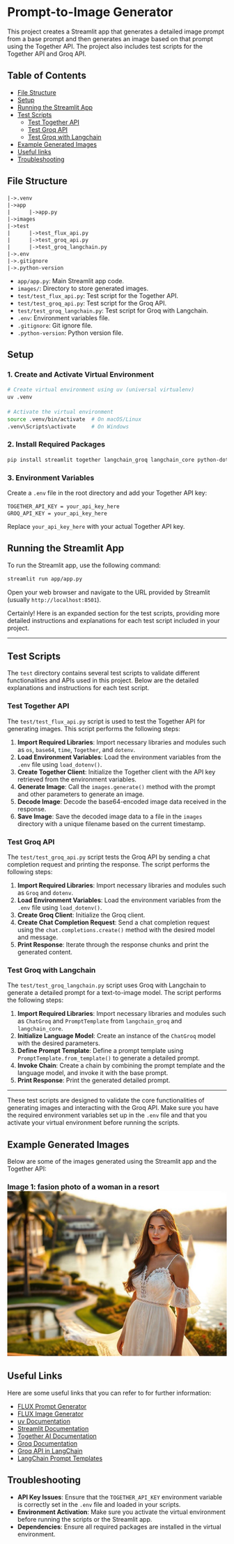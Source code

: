 
# Prompt-to-Image Generator

This project creates a Streamlit app that generates a detailed image prompt from a base prompt and then generates an image based on that prompt using the Together API. The project also includes test scripts for the Together API and Groq API.

## Table of Contents

- [File Structure](#file-structure)
- [Setup](#setup)
- [Running the Streamlit App](#running-the-streamlit-app)
- [Test Scripts](#test-scripts)
  - [Test Together API](#test-together-api)
  - [Test Groq API](#test-groq-api)
  - [Test Groq with Langchain](#test-groq-with-langchain)
- [Example Generated Images](#example-generated-images)
- [Useful links](#useful_links)
- [Troubleshooting](#troubleshooting)

## File Structure

```
|->.venv
|->app
|      |->app.py
|->images
|->test
|      |->test_flux_api.py
|      |->test_groq_api.py
|      |->test_groq_langchain.py
|->.env
|->.gitignore
|->.python-version
```

- `app/app.py`: Main Streamlit app code.
- `images/`: Directory to store generated images.
- `test/test_flux_api.py`: Test script for the Together API.
- `test/test_groq_api.py`: Test script for the Groq API.
- `test/test_groq_langchain.py`: Test script for Groq with Langchain.
- `.env`: Environment variables file.
- `.gitignore`: Git ignore file.
- `.python-version`: Python version file.

## Setup

### 1. Create and Activate Virtual Environment

```bash
# Create virtual environment using uv (universal virtualenv)
uv .venv

# Activate the virtual environment
source .venv/bin/activate  # On macOS/Linux
.venv\Scripts\activate     # On Windows
```

### 2. Install Required Packages

```bash
pip install streamlit together langchain_groq langchain_core python-dotenv
```

### 3. Environment Variables

Create a `.env` file in the root directory and add your Together API key:

```
TOGETHER_API_KEY = your_api_key_here
GROQ_API_KEY = your_api_key_here
```

Replace `your_api_key_here` with your actual Together API key.

## Running the Streamlit App

To run the Streamlit app, use the following command:

```bash
streamlit run app/app.py
```

Open your web browser and navigate to the URL provided by Streamlit (usually `http://localhost:8501`).

Certainly! Here is an expanded section for the test scripts, providing more detailed instructions and explanations for each test script included in your project.

---

## Test Scripts

The `test` directory contains several test scripts to validate different functionalities and APIs used in this project. Below are the detailed explanations and instructions for each test script.

### Test Together API

The `test/test_flux_api.py` script is used to test the Together API for generating images. This script performs the following steps:

1. **Import Required Libraries**: Import necessary libraries and modules such as `os`, `base64`, `time`, `Together`, and `dotenv`.
2. **Load Environment Variables**: Load the environment variables from the `.env` file using `load_dotenv()`.
3. **Create Together Client**: Initialize the Together client with the API key retrieved from the environment variables.
4. **Generate Image**: Call the `images.generate()` method with the prompt and other parameters to generate an image.
5. **Decode Image**: Decode the base64-encoded image data received in the response.
6. **Save Image**: Save the decoded image data to a file in the `images` directory with a unique filename based on the current timestamp.


### Test Groq API

The `test/test_groq_api.py` script tests the Groq API by sending a chat completion request and printing the response. The script performs the following steps:

1. **Import Required Libraries**: Import necessary libraries and modules such as `Groq` and `dotenv`.
2. **Load Environment Variables**: Load the environment variables from the `.env` file using `load_dotenv()`.
3. **Create Groq Client**: Initialize the Groq client.
4. **Create Chat Completion Request**: Send a chat completion request using the `chat.completions.create()` method with the desired model and message.
5. **Print Response**: Iterate through the response chunks and print the generated content.



### Test Groq with Langchain

The `test/test_groq_langchain.py` script uses Groq with Langchain to generate a detailed prompt for a text-to-image model. The script performs the following steps:

1. **Import Required Libraries**: Import necessary libraries and modules such as `ChatGroq` and `PromptTemplate` from `langchain_groq` and `langchain_core`.
2. **Initialize Language Model**: Create an instance of the `ChatGroq` model with the desired parameters.
3. **Define Prompt Template**: Define a prompt template using `PromptTemplate.from_template()` to generate a detailed prompt.
4. **Invoke Chain**: Create a chain by combining the prompt template and the language model, and invoke it with the base prompt.
5. **Print Response**: Print the generated detailed prompt.


---

These test scripts are designed to validate the core functionalities of generating images and interacting with the Groq API. Make sure you have the required environment variables set up in the `.env` file and that you activate your virtual environment before running the scripts.

## Example Generated Images
Below are some of the images generated using the Streamlit app and the Together API: 
### Image 1: fasion photo of a woman in a resort ![fasion photo](images/generated_image_1733525812.png)

## Useful Links

Here are some useful links that you can refer to for further information:

- [FLUX Prompt Generator](https://huggingface.co/spaces/gokaygokay/FLUX-Prompt-Generator)
- [FLUX Image Generator](https://api.together.ai/playground/image/black-forest-labs/FLUX.1.1-pro)
- [uv Documentation](https://docs.astral.sh/uv/)
- [Streamlit Documentation]([https://docs.streamlit.io/develop/api.html](https://docs.streamlit.io/develop/api-reference))
- [Together AI Documentation](https://docs.together.ai/docs/quickstart)
- [Groq Documentation](https://console.groq.com/docs/text-chat)
- [Groq API in LangChain](https://python.langchain.com/docs/integrations/chat/groq/)
- [LangChain Prompt Templates](https://python.langchain.com/docs/concepts/prompt_templates/)


## Troubleshooting

- **API Key Issues**: Ensure that the `TOGETHER_API_KEY` environment variable is correctly set in the `.env` file and loaded in your scripts.
- **Environment Activation**: Make sure you activate the virtual environment before running the scripts or the Streamlit app.
- **Dependencies**: Ensure all required packages are installed in the virtual environment.

